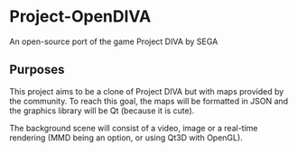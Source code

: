 # Project-OpenDIVA
An open-source port of the game Project DIVA by SEGA

## Purposes

This project aims to be a clone of Project DIVA but with maps provided by the community. To reach this goal, the maps will be formatted in JSON and the graphics library will be Qt (because it is cute).

The background scene will consist of a video, image or a real-time rendering (MMD being an option, or using Qt3D with OpenGL).